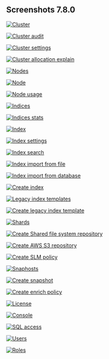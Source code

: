 ## Screenshots 7.8.0

[![Cluster](https://raw.githubusercontent.com/stephanediondev/elasticsearch-admin/master/screenshots/7.8.0/resized/resized-cluster.png)](https://raw.githubusercontent.com/stephanediondev/elasticsearch-admin/master/screenshots/7.8.0/original/original-cluster.png)

[![Cluster audit](https://raw.githubusercontent.com/stephanediondev/elasticsearch-admin/master/screenshots/7.8.0/resized/resized-cluster-audit.png)](https://raw.githubusercontent.com/stephanediondev/elasticsearch-admin/master/screenshots/7.8.0/original/original-cluster-audit.png)

[![Cluster settings](https://raw.githubusercontent.com/stephanediondev/elasticsearch-admin/master/screenshots/7.8.0/resized/resized-cluster-settings.png)](https://raw.githubusercontent.com/stephanediondev/elasticsearch-admin/master/screenshots/7.8.0/original/original-cluster-settings.png)

[![Cluster allocation explain](https://raw.githubusercontent.com/stephanediondev/elasticsearch-admin/master/screenshots/7.8.0/resized/resized-cluster-allocation-explain.png)](https://raw.githubusercontent.com/stephanediondev/elasticsearch-admin/master/screenshots/7.8.0/original/original-cluster-allocation-explain.png)

[![Nodes](https://raw.githubusercontent.com/stephanediondev/elasticsearch-admin/master/screenshots/7.8.0/resized/resized-nodes.png)](https://raw.githubusercontent.com/stephanediondev/elasticsearch-admin/master/screenshots/7.8.0/original/original-nodes.png)

[![Node](https://raw.githubusercontent.com/stephanediondev/elasticsearch-admin/master/screenshots/7.8.0/resized/resized-node.png)](https://raw.githubusercontent.com/stephanediondev/elasticsearch-admin/master/screenshots/7.8.0/original/original-node.png)

[![Node usage](https://raw.githubusercontent.com/stephanediondev/elasticsearch-admin/master/screenshots/7.8.0/resized/resized-node-usage.png)](https://raw.githubusercontent.com/stephanediondev/elasticsearch-admin/master/screenshots/7.8.0/original/original-node-usage.png)

[![Indices](https://raw.githubusercontent.com/stephanediondev/elasticsearch-admin/master/screenshots/7.8.0/resized/resized-indices.png)](https://raw.githubusercontent.com/stephanediondev/elasticsearch-admin/master/screenshots/7.8.0/original/original-indices.png)

[![Indices stats](https://raw.githubusercontent.com/stephanediondev/elasticsearch-admin/master/screenshots/7.8.0/resized/resized-indices-stats.png)](https://raw.githubusercontent.com/stephanediondev/elasticsearch-admin/master/screenshots/7.8.0/original/original-indices-stats.png)

[![Index](https://raw.githubusercontent.com/stephanediondev/elasticsearch-admin/master/screenshots/7.8.0/resized/resized-index.png)](https://raw.githubusercontent.com/stephanediondev/elasticsearch-admin/master/screenshots/7.8.0/original/original-index.png)

[![Index settings](https://raw.githubusercontent.com/stephanediondev/elasticsearch-admin/master/screenshots/7.8.0/resized/resized-index-settings.png)](https://raw.githubusercontent.com/stephanediondev/elasticsearch-admin/master/screenshots/7.8.0/original/original-index-settings.png)

[![Index search](https://raw.githubusercontent.com/stephanediondev/elasticsearch-admin/master/screenshots/7.8.0/resized/resized-index-search.png)](https://raw.githubusercontent.com/stephanediondev/elasticsearch-admin/master/screenshots/7.8.0/original/original-index-search.png)

[![Index import from file](https://raw.githubusercontent.com/stephanediondev/elasticsearch-admin/master/screenshots/7.8.0/resized/resized-index-file-import.png)](https://raw.githubusercontent.com/stephanediondev/elasticsearch-admin/master/screenshots/7.8.0/original/original-index-file-import.png)

[![Index import from database](https://raw.githubusercontent.com/stephanediondev/elasticsearch-admin/master/screenshots/7.8.0/resized/resized-index-database-import.png)](https://raw.githubusercontent.com/stephanediondev/elasticsearch-admin/master/screenshots/7.8.0/original/original-index-database-import.png)

[![Create index](https://raw.githubusercontent.com/stephanediondev/elasticsearch-admin/master/screenshots/7.8.0/resized/resized-index-create.png)](https://raw.githubusercontent.com/stephanediondev/elasticsearch-admin/master/screenshots/7.8.0/original/original-index-create.png)

[![Legacy index templates](https://raw.githubusercontent.com/stephanediondev/elasticsearch-admin/master/screenshots/7.8.0/resized/resized-index-templates-legacy.png)](https://raw.githubusercontent.com/stephanediondev/elasticsearch-admin/master/screenshots/7.8.0/original/original-index-templates-legacy.png)

[![Create legacy index template](https://raw.githubusercontent.com/stephanediondev/elasticsearch-admin/master/screenshots/7.8.0/resized/resized-index-template-create-legacy.png)](https://raw.githubusercontent.com/stephanediondev/elasticsearch-admin/master/screenshots/7.8.0/original/original-index-template-create-legacy.png)

[![Shards](https://raw.githubusercontent.com/stephanediondev/elasticsearch-admin/master/screenshots/7.8.0/resized/resized-shards.png)](https://raw.githubusercontent.com/stephanediondev/elasticsearch-admin/master/screenshots/7.8.0/original/original-shards.png)

[![Create Shared file system repository](https://raw.githubusercontent.com/stephanediondev/elasticsearch-admin/master/screenshots/7.8.0/resized/resized-repository-create-fs.png)](https://raw.githubusercontent.com/stephanediondev/elasticsearch-admin/master/screenshots/7.8.0/original/original-repository-create-fs.png)

[![Create AWS S3 repository](https://raw.githubusercontent.com/stephanediondev/elasticsearch-admin/master/screenshots/7.8.0/resized/resized-repository-create-s3.png)](https://raw.githubusercontent.com/stephanediondev/elasticsearch-admin/master/screenshots/7.8.0/original/original-repository-create-s3.png)

[![Create SLM policy](https://raw.githubusercontent.com/stephanediondev/elasticsearch-admin/master/screenshots/7.8.0/resized/resized-slm-policy-create.png)](https://raw.githubusercontent.com/stephanediondev/elasticsearch-admin/master/screenshots/7.8.0/original/original-slm-policy-create.png)

[![Snaphosts](https://raw.githubusercontent.com/stephanediondev/elasticsearch-admin/master/screenshots/7.8.0/resized/resized-snapshots.png)](https://raw.githubusercontent.com/stephanediondev/elasticsearch-admin/master/screenshots/7.8.0/original/original-snapshots.png)

[![Create snapshot](https://raw.githubusercontent.com/stephanediondev/elasticsearch-admin/master/screenshots/7.8.0/resized/resized-snapshot-create.png)](https://raw.githubusercontent.com/stephanediondev/elasticsearch-admin/master/screenshots/7.8.0/original/original-snapshot-create.png)

[![Create enrich policy](https://raw.githubusercontent.com/stephanediondev/elasticsearch-admin/master/screenshots/7.8.0/resized/resized-enrich-create.png)](https://raw.githubusercontent.com/stephanediondev/elasticsearch-admin/master/screenshots/7.8.0/original/original-enrich-create.png)

[![License](https://raw.githubusercontent.com/stephanediondev/elasticsearch-admin/master/screenshots/7.8.0/resized/resized-license.png)](https://raw.githubusercontent.com/stephanediondev/elasticsearch-admin/master/screenshots/7.8.0/original/original-license.png)

[![Console](https://raw.githubusercontent.com/stephanediondev/elasticsearch-admin/master/screenshots/7.8.0/resized/resized-console.png)](https://raw.githubusercontent.com/stephanediondev/elasticsearch-admin/master/screenshots/7.8.0/original/original-console.png)

[![SQL access](https://raw.githubusercontent.com/stephanediondev/elasticsearch-admin/master/screenshots/7.8.0/resized/resized-sql.png)](https://raw.githubusercontent.com/stephanediondev/elasticsearch-admin/master/screenshots/7.8.0/original/original-sql.png)

[![Users](https://raw.githubusercontent.com/stephanediondev/elasticsearch-admin/master/screenshots/7.8.0/resized/resized-elasticsearch-users.png)](https://raw.githubusercontent.com/stephanediondev/elasticsearch-admin/master/screenshots/7.8.0/original/original-elasticsearch-users.png)

[![Roles](https://raw.githubusercontent.com/stephanediondev/elasticsearch-admin/master/screenshots/7.8.0/resized/resized-elasticsearch-roles.png)](https://raw.githubusercontent.com/stephanediondev/elasticsearch-admin/master/screenshots/7.8.0/original/original-elasticsearch-roles.png)

